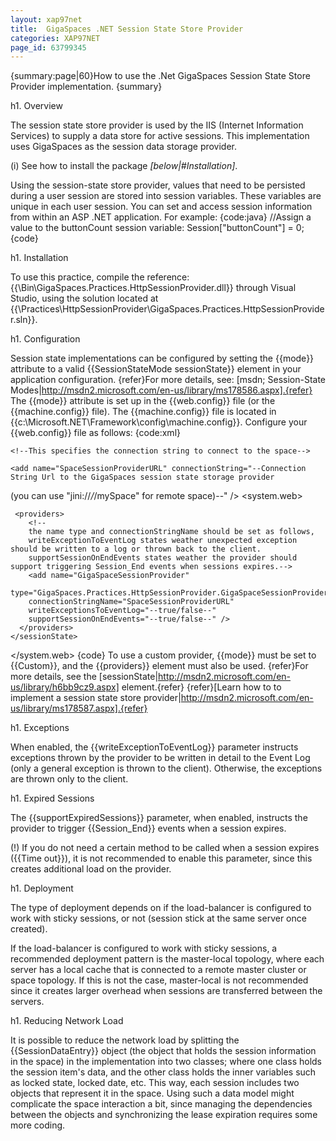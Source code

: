 ```yaml
---
layout: xap97net
title:  GigaSpaces .NET Session State Store Provider
categories: XAP97NET
page_id: 63799345
---
```


{summary:page|60}How to use the .Net GigaSpaces Session State Store Provider implementation. {summary}

h1. Overview

The session state store provider is used by the IIS (Internet Information Services) to supply a data store for active sessions. This implementation uses GigaSpaces as the session data storage provider.

(i) See how to install the package *[below|#Installation]*.

Using the session-state store provider, values that need to be persisted during a user session are stored into session variables. These variables are unique in each user session. You can set and access session information from within an ASP .NET application. For example:
{code:java}
//Assign a value to the buttonCount session variable:
Session["buttonCount"] = 0;
{code}

h1. Installation

To use this practice, compile the reference: {{<GigaSpaces Root>\Bin\GigaSpaces.Practices.HttpSessionProvider.dll}} through Visual Studio, using the solution located at {{<GigaSpaces Root>\Practices\HttpSessionProvider\GigaSpaces.Practices.HttpSessionProvider.sln}}.

h1. Configuration

Session state implementations can be configured by setting the {{mode}} attribute to a valid {{SessionStateMode sessionState}} element in your application configuration.
{refer}For more details, see: [msdn; Session-State Modes|http://msdn2.microsoft.com/en-us/library/ms178586.aspx].{refer}
The {{mode}} attribute is set up in the {{web.config}} file (or the {{machine.config}} file). The {{machine.config}} file is located in {{c:\\Microsoft.NET\Framework\\config\machine.config}}.
Configure your {{web.config}} file as follows:
{code:xml}
<configuration xmlns="http://schemas.microsoft.com/.NetConfiguration/v2.0">

  <connectionStrings>

    <!--This specifies the connection string to connect to the space-->

    <add name="SpaceSessionProviderURL" connectionString="--Connection String Url to the GigaSpaces session state storage provider
(you can use "jini://*/*/mySpace" for remote space)--" />
  </connectionStrings>
  <system.web>
    <sessionState mode="Custom"
    customProvider="GigaSpaceSessionProvider"
    cookieless="true"
    timeout="5"
    regenerateExpiredSessionId="true">

     <providers>
        <!--
        the name type and connectionStringName should be set as follows,
        writeExceptionToEventLog states weather unexpected exception should be written to a log or thrown back to the client.
        supportSessionOnEndEvents states weather the provider should support triggering Session_End events when sessions expires.-->
        <add name="GigaSpaceSessionProvider"
        type="GigaSpaces.Practices.HttpSessionProvider.GigaSpaceSessionProvider"
        connectionStringName="SpaceSessionProviderURL"
        writeExceptionsToEventLog="--true/false--"
        supportSessionOnEndEvents="--true/false--" />
      </providers>
    </sessionState>
  </system.web>
</configuration>
{code}
To use a custom provider, {{mode}} must be set to {{Custom}}, and the {{providers}} element must also be used.
{refer}For more details, see the [sessionState|http://msdn2.microsoft.com/en-us/library/h6bb9cz9.aspx] element.{refer}
{refer}[Learn how to to implement a session state store provider|http://msdn2.microsoft.com/en-us/library/ms178587.aspx].{refer}

h1. Exceptions

When enabled, the {{writeExceptionToEventLog}} parameter instructs exceptions thrown by the provider to be written in detail to the Event Log (only a general exception is thrown to the client). Otherwise, the exceptions are thrown only to the client.

h1. Expired Sessions

The {{supportExpiredSessions}} parameter, when enabled, instructs the provider to trigger {{Session_End}} events when a session expires.

(!) If you do not need a certain method to be called when a session expires ({{Time out}}), it is not recommended to enable this parameter, since this creates additional load on the provider.

h1. Deployment

The type of deployment depends on if the load-balancer is configured to work with sticky sessions, or not (session stick at the same server once created).

If the load-balancer is configured to work with sticky sessions, a recommended deployment pattern is the master-local topology, where each server has a local cache that is connected to a remote master cluster or space topology. If this is not the case, master-local is not recommended since it creates larger overhead when sessions are transferred between the servers.

h1. Reducing Network Load

It is possible to reduce the network load by splitting the {{SessionDataEntry}} object (the object that holds the session information in the space) in the implementation into two classes; where one class holds the session item's data, and the other class holds the inner variables such as locked state, locked date, etc. This way, each session includes two objects that represent it in the space. Using such a data model might complicate the space interaction a bit, since managing the dependencies between the objects and synchronizing the lease expiration requires some more coding.